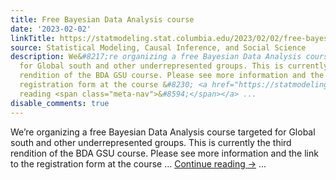 ```yaml
---
title: Free Bayesian Data Analysis course
date: '2023-02-02'
linkTitle: https://statmodeling.stat.columbia.edu/2023/02/02/free-bayesian-data-analysis-course/
source: Statistical Modeling, Causal Inference, and Social Science
description: We&#8217;re organizing a free Bayesian Data Analysis course targeted
  for Global south and other underrepresented groups. This is currently the third
  rendition of the BDA GSU course. Please see more information and the link to the
  registration form at the course &#8230; <a href="https://statmodeling.stat.columbia.edu/2023/02/02/free-bayesian-data-analysis-course/">Continue
  reading <span class="meta-nav">&#8594;</span></a> ...
disable_comments: true
---
```

We&#8217;re organizing a free Bayesian Data Analysis course targeted for Global south and other underrepresented groups. This is currently the third rendition of the BDA GSU course. Please see more information and the link to the registration form at the course &#8230; <a href="https://statmodeling.stat.columbia.edu/2023/02/02/free-bayesian-data-analysis-course/">Continue reading <span class="meta-nav">&#8594;</span></a> ...